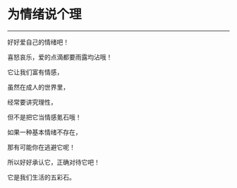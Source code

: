 <!--
 * @Author: 蔡鑫 1058360098@qq.com
 * @Date: 2024-05-11 14:13:00
 * @LastEditors: 蔡鑫 1058360098@qq.com
 * @LastEditTime: 2024-05-11 14:14:27
 * @FilePath: \docsify\docs\articles\poems\p53.md
 * @Description: 这是默认设置,请设置`customMade`, 打开koroFileHeader查看配置 进行设置: https://github.com/OBKoro1/koro1FileHeader/wiki/%E9%85%8D%E7%BD%AE
-->
# 为情绪说个理
---

好好爱自己的情绪吧！

喜怒哀乐，爱的点滴都要雨露均沾哦！

它让我们富有情感，

虽然在成人的世界里，

经常要讲究理性，

但不是把它当情感氪石哦！

如果一种基本情绪不存在，

那有可能你在逃避它呢！

所以好好承认它，正确对待它吧！

它是我们生活的五彩石。